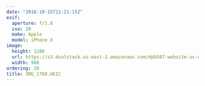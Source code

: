 ```yaml
---
date: "2018-10-15T11:21:15Z"
exif:
  aperture: f/1.8
  iso: 20
  make: Apple
  model: iPhone X
image:
  height: 1280
  url: https://s3.dualstack.us-east-1.amazonaws.com/dpb587-website-us-east-1/asset/gallery/2018-europe-trip/d4bd592b-4041-bf47-da39-cab4c6227b6b~1280.jpg
  width: 960
ordering: 20
title: IMG_1768.HEIC
---
```

